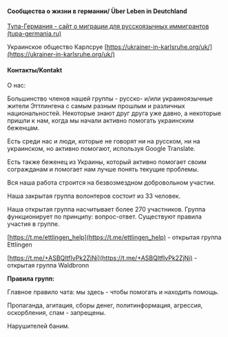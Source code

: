 
#### Сообщества о жизни в германии/ Über Leben in Deutchland

[Тупа-Германия - сайт о миграции для русскоязычных иммигрантов (tupa-germania.ru)](https://www.tupa-germania.ru/)

Украинское общество Карлсруе [](https://ukrainer-in-karlsruhe.org/uk/)[https://ukrainer-in-karlsruhe.org/uk/](https://ukrainer-in-karlsruhe.org/uk/)

#### Контакты/Kontakt

О нас:

Большинство членов нашей группы - русско- и/или украиноязычные жители Эттлингена с самым разным прошлым и различных национальностей. Некоторые знают друг друга уже давно, а некоторые пришли к нам, когда мы начали активно помогать украинским беженцам.

Есть среди нас и люди, которые не говорят ни на русском, ни на украинском, но активно помогают, используя Google Translate.

Есть также беженец из Украины, который активно помогает своим согражданам и помогает нам лучше понять текущие проблемы.

Вся наша работа строится на безвозмездном добровольном участии.

Наша закрытая группа волонтеров состоит из 33 человек.

Наша открытая группа насчитывает более 270 участников. Группа функционирует по принципу: вопрос-ответ. Существуют правила участия в группе.

[](https://t.me/ettlingen_help)[https://t.me/ettlingen_help](https://t.me/ettlingen_help) - открытая группа Ettlingen

[](https://t.me/+ASBQltfIvPk2ZjNi)[https://t.me/+ASBQltfIvPk2ZjNi](https://t.me/+ASBQltfIvPk2ZjNi) - открытая группа Waldbronn

**Правила групп:**

Главное правило чата: мы здесь - чтобы помогать и находить помощь.

Пропаганда, агитация, сборы денег, политинформация, агрессия, оскорбления, спам - запрещены.

Нарушителей баним.